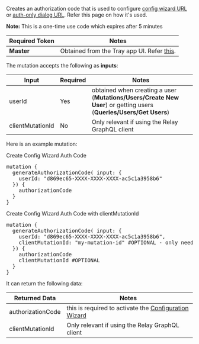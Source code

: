 Creates an authorization code that is used to configure <a href="https://tray.io/documentation/embedded/building-integrations/the-config-wizard/#introduction" target="_blank">config wizard URL</a> or <a href="https://tray.io/documentation/embedded/core-topics/authentications/auth-only-dialog/#using-auth-only-dialog" target="_blank">auth-only dialog URL</a>. Refer this page on how it's used.

**Note:** This is a one-time use code which expires after 5 minutes

| Required Token | Notes                                                                                                                      |
| -------------- | -------------------------------------------------------------------------------------------------------------------------- |
| **Master**     | Obtained from the Tray app UI. Refer [this](https://tray.io/documentation/embedded/getting-started/embedded-id-and-master-token/). |

The mutation accepts the following as **inputs**:

| Input            | Required | Notes                                                                                                              |
| ---------------- | -------- | ------------------------------------------------------------------------------------------------------------------ |
| userId           | Yes      | obtained when creating a user (**Mutations/Users/Create New User**) or getting users (**Queries/Users/Get Users**) |
| clientMutationId | No       | Only relevant if using the Relay GraphQL client                                                                    |

Here is an example mutation:

<div class="accordion-button">Create Config Wizard Auth Code</div>
<div class="accordion-body">
<pre>
mutation {
  generateAuthorizationCode( input: {
    userId: "d869ec65-XXXX-XXXX-XXXX-ac5c1a3958b6"
  }) {
    authorizationCode
  }
}
</pre>
</div>
<div class="accordion-button">Create Config Wizard Auth Code with clientMutationId</div>
<div class="accordion-body">
<pre>
mutation {
  generateAuthorizationCode( input: {
    userId: "d869ec65-XXXX-XXXX-XXXX-ac5c1a3958b6",
    clientMutationId: "my-mutation-id" #OPTIONAL - only needed for legacy Relay & Apollo clients
  }) {
    authorizationCode
    clientMutationId #OPTIONAL
  }
}
</pre>
</div>

It can return the following data:

| Returned Data     | Notes                                                                                                                                    |
| ----------------- | ---------------------------------------------------------------------------------------------------------------------------------------- |
| authorizationCode | this is required to activate the [Configuration Wizard](https://tray.io/documentation/embedded/building-integrations/the-config-wizard/) |
| clientMutationId  | Only relevant if using the Relay GraphQL client                                                                                          |
